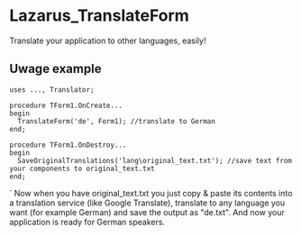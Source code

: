 # Lazarus_TranslateForm
Translate your application to other languages, easily!

## Uwage example ##

    uses ..., Translator;
    
    procedure TForm1.OnCreate...
    begin
      TranslateForm('de', Form1); //translate to German
    end;
    
    procedure TForm1.OnDestroy...
    begin
      SaveOriginalTranslations('lang\original_text.txt'); //save text from your components to original_text.txt
    end;
`
Now when you have original_text.txt you just copy & paste its contents into a translation service (like Google Translate), translate to any language you want (for example German) and save the output as "de.txt". And now your application is ready for German speakers.
